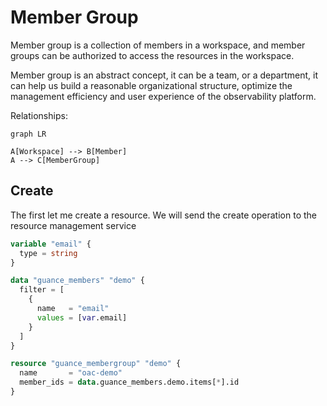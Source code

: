 # Member Group

Member group is a collection of members in a workspace, and member groups can be authorized to access the resources in
the workspace.

Member group is an abstract concept, it can be a team, or a department, it can help us build a reasonable organizational
structure, optimize the management efficiency and user experience of the observability platform.

Relationships:

```mermaid
graph LR

A[Workspace] --> B[Member]
A --> C[MemberGroup]
```

## Create

The first let me create a resource. We will send the create operation to the resource management service

```terraform
variable "email" {
  type = string
}

data "guance_members" "demo" {
  filter = [
    {
      name   = "email"
      values = [var.email]
    }
  ]
}

resource "guance_membergroup" "demo" {
  name       = "oac-demo"
  member_ids = data.guance_members.demo.items[*].id
}
```
